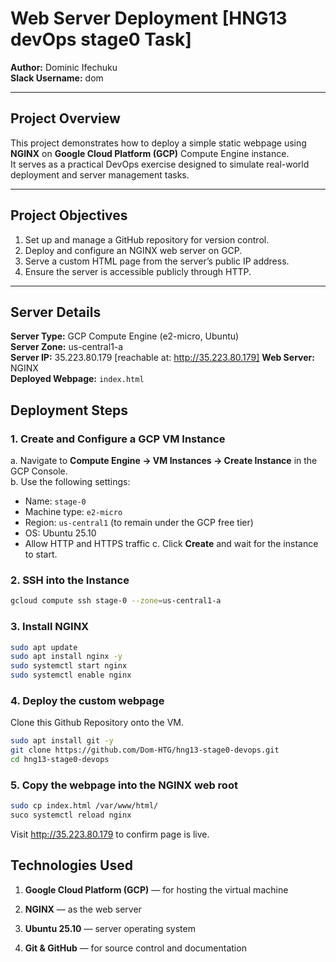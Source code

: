 # Web Server Deployment [HNG13 devOps stage0 Task]

**Author:** Dominic Ifechuku  
**Slack Username:** dom  

---

## Project Overview

This project demonstrates how to deploy a simple static webpage using **NGINX** on **Google Cloud Platform (GCP)** Compute Engine instance.  
It serves as a practical DevOps exercise designed to simulate real-world deployment and server management tasks.  

---

## Project Objectives

1. Set up and manage a GitHub repository for version control.  
2. Deploy and configure an NGINX web server on GCP.  
3. Serve a custom HTML page from the server’s public IP address.  
4. Ensure the server is accessible publicly through HTTP.

---

## Server Details

**Server Type:** GCP Compute Engine (e2-micro, Ubuntu)  
**Server Zone:** us-central1-a  
**Server IP:** 35.223.80.179 [reachable at: http://35.223.80.179]
**Web Server:** NGINX  
**Deployed Webpage:** `index.html`

## Deployment Steps

### 1. Create and Configure a GCP VM Instance

a. Navigate to **Compute Engine → VM Instances → Create Instance** in the GCP Console.  
b. Use the following settings:
   - Name: `stage-0`
   - Machine type: `e2-micro`
   - Region: `us-central1` (to remain under the GCP free tier)
   - OS: Ubuntu 25.10
   - Allow HTTP and HTTPS traffic
c. Click **Create** and wait for the instance to start.

### 2. SSH into the Instance

```bash
gcloud compute ssh stage-0 --zone=us-central1-a
```
### 3. Install NGINX

```bash
sudo apt update
sudo apt install nginx -y
sudo systemctl start nginx
sudo systemctl enable nginx
```
### 4. Deploy the custom webpage
Clone this Github Repository onto the VM.
```bash
sudo apt install git -y
git clone https://github.com/Dom-HTG/hng13-stage0-devops.git
cd hng13-stage0-devops
```
### 5. Copy the webpage into the NGINX web root
```bash
sudo cp index.html /var/www/html/
suco systemctl reload nginx
```
Visit http://35.223.80.179  to confirm page is live.

## Technologies Used

1. **Google Cloud Platform (GCP)** — for hosting the virtual machine

2. **NGINX** — as the web server

3. **Ubuntu 25.10** — server operating system

4. **Git & GitHub** — for source control and documentation
